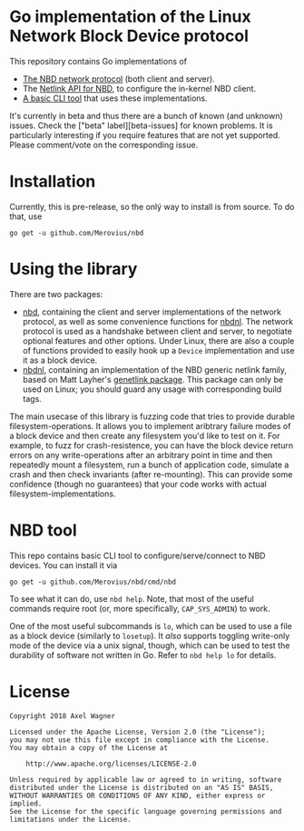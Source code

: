 # Go implementation of the Linux Network Block Device protocol

This repository contains Go implementations of

* [The NBD network protocol][nbd-proto] (both client and server).
* The [Netlink API for NBD][nbd-netlink-h], to configure the in-kernel NBD
  client.
* [A basic CLI tool][nbd-tool] that uses these implementations.

It's currently in beta and thus there are a bunch of known (and unknown)
issues. Check the ["beta" label][beta-issues] for known problems. It is
particularly interesting if you require features that are not yet supported.
Please comment/vote on the corresponding issue.

# Installation

Currently, this is pre-release, so the onlý way to install is from source. To
do that, use

```
go get -u github.com/Merovius/nbd
```

# Using the library

There are two packages:
* [nbd][godoc-nbd], containing the client and server implementations of the
  network protocol, as well as some convenience functions for
  [nbdnl][godoc-nbdnl]. The network protocol is used as a handshake between
  client and server, to negotiate optional features and other options. Under
  Linux, there are also a couple of functions provided to easily hook up a
  `Device` implementation and use it as a block device.
* [nbdnl][godoc-nbdnl], containing an implementation of the NBD generic netlink
  family, based on Matt Layher's [genetlink package][godoc-genetlink]. This
  package can only be used on Linux; you should guard any usage with
  corresponding build tags.

The main usecase of this library is fuzzing code that tries to provide durable
filesystem-operations. It allows you to implement aribtrary failure modes of a
block device and then create any filesystem you'd like to test on it. For
example, to fuzz for crash-resistence, you can have the block device return
errors on any write-operations after an arbitrary point in time and then
repeatedly mount a filesystem, run a bunch of application code, simulate a
crash and then check invariants (after re-mounting). This can provide some
confidence (though no guarantees) that your code works with actual
filesystem-implementations.

# NBD tool

This repo contains basic CLI tool to configure/serve/connect to NBD devices. You can install it via

```
go get -u github.com/Merovius/nbd/cmd/nbd
```

To see what it can do, use `nbd help`. Note, that most of the useful commands
require root (or, more specifically, `CAP_SYS_ADMIN`) to work.

One of the most useful subcommands is `lo`, which can be used to use a file as
a block device (similarly to `losetup`). It *also* supports toggling write-only
mode of the device via a unix signal, though, which can be used to test the
durability of software not written in Go. Refer to `nbd help lo` for details.

# License

```
Copyright 2018 Axel Wagner

Licensed under the Apache License, Version 2.0 (the "License");
you may not use this file except in compliance with the License.
You may obtain a copy of the License at

    http://www.apache.org/licenses/LICENSE-2.0

Unless required by applicable law or agreed to in writing, software
distributed under the License is distributed on an "AS IS" BASIS,
WITHOUT WARRANTIES OR CONDITIONS OF ANY KIND, either express or implied.
See the License for the specific language governing permissions and
limitations under the License.
```


[nbd-proto]: https://sourceforge.net/p/nbd/code/ci/master/tree/doc/proto.md
[nbd-netlink-h]: https://github.com/torvalds/linux/blob/master/include/uapi/linux/nbd-netlink.h
[nbd-tool]: #nbd-tool
[godoc-nbd]: https://godoc.org/github.com/Merovius/nbd
[godoc-nbdnl]: https://godoc.org/github.com/Merovius/nbdnl
[godoc-genetlink]: https://godoc.org/github.com/mdlayher/genetlink
